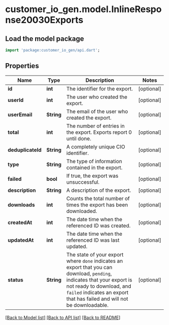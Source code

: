 # customer_io_gen.model.InlineResponse20030Exports

## Load the model package
```dart
import 'package:customer_io_gen/api.dart';
```

## Properties
Name | Type | Description | Notes
------------ | ------------- | ------------- | -------------
**id** | **int** | The identifier for the export. | [optional] 
**userId** | **int** | The user who created the export. | [optional] 
**userEmail** | **String** | The email of the user who created the export. | [optional] 
**total** | **int** | The number of entries in the export. Exports report 0 until done. | [optional] 
**deduplicateId** | **String** | A completely unique CIO identifier. | [optional] 
**type** | **String** | The type of information contained in the export. | [optional] 
**failed** | **bool** | If true, the export was unsuccessful. | [optional] 
**description** | **String** | A description of the export. | [optional] 
**downloads** | **int** | Counts the total number of times the export has been downloaded. | [optional] 
**createdAt** | **int** | The date time when the referenced ID was created. | [optional] 
**updatedAt** | **int** | The date time when the referenced ID was last updated. | [optional] 
**status** | **String** | The state of your export where `done` indicates an export that you can download, `pending`, indicates that your export is not ready to download, and `failed` indicates an export that has failed and will not be downloadable. | [optional] 

[[Back to Model list]](../README.md#documentation-for-models) [[Back to API list]](../README.md#documentation-for-api-endpoints) [[Back to README]](../README.md)


